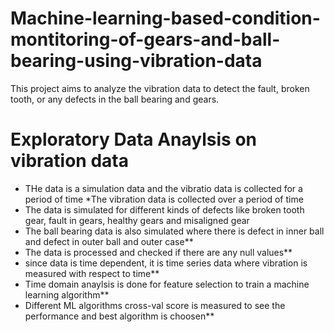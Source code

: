 # Machine-learning-based-condition-montitoring-of-gears-and-ball-bearing-using-vibration-data
This project aims to analyze the vibration data to detect the fault, broken tooth, or any defects in the ball bearing and gears.

# Exploratory Data Anaylsis on vibration data
* THe data is a simulation data  and the vibratio data is collected for a period of time
*The vibration data is collected over a period of time 
* The data is simulated for different kinds of defects like broken tooth gear, fault in gears, healthy gears and misaligned gear
* The ball bearing data is also simulated where there is defect in inner ball and defect in outer ball and outer case**
* The data is processed and checked if there are any null values**
* since data is time dependent, it is time series data where vibration is measured with respect to time**
* Time domain anaylsis is done for feature selection to train a machine learning algorithm**
* Different ML algorithms cross-val score is measured to see the performance and best algorithm is choosen**
